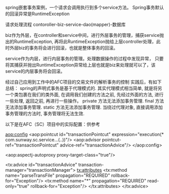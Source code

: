 spring嵌套事务案例，一个请求会调用执行到多个service方法。
Spring事务默认的回滚异常是RuntimeException

请求处理流程 contoroller-biz-service-dao(mapper)-数据库

biz作为外层，在controller和service中间，进行外层事务的管理，捕获service抛出的RuntimeException,
再将此RuntimeException抛给上层controller处理，此时外层biz的事务将会进行回滚，也就是整体事务的回滚。

service作为内层，进行内层事务的管理。处理数据操作的过程中发现异常，
只要将其捕获并抛出RuntimeException异常给上层也就是biz来处理就可以了，该service的内层事务将会回滚。

经过自己应用到工作中的AFC项目的交易文件的解析事务的控制 实践后，有如下总结：
spring的声明式事务是基于代理模式的. 其实代理模式相当简单, 就是将另一个类包裹在我们的类外面, 在调用我们创建的方法之前, 先经过外面的方法, 进行一些处理, 返回之前, 再进行一些操作。
private 方法无法添加事务管理.
final 方法无法添加事务管理.
static 方法无法添加事务管理.
当绕过代理对象, 直接调用添加事务管理的方法时, 事务管理将无法生效.

以下是在AFC（SC）项目中的实际配置：供参考
<!-- applicationContext.xml 配置切面 -->
<aop:config>
		<!--* com.sunway.sc.service..*.*(..) service方法必须在这个下面才会有事务的控制-->
        <aop:pointcut id="transactionPointcut" expression="execution(* com.sunway.sc.service..*.*(..))"/>
        <aop:advisor pointcut-ref="transactionPointcut" advice-ref="transactionAdvice"/>
</aop:config>

<!--代理对象的配置一定要加，因为事务本身就是通过代理来完成的-->
<aop:aspectj-autoproxy proxy-target-class="true"/>

<!-- 事务管理 属性 -->
<tx:advice id="transactionAdvice" transaction-manager="transactionManager">
    <tx:attributes>
    	<!--该配置要加，代表是一个事务的方法，REQUIRED是Spring默认的事务机制-->
        <tx:method name="parseTransFile" propagation="REQUIRED" rollback-for="Exception"/>
        <tx:method name="*" propagation="REQUIRED" read-only="true" rollback-for="Exception"/>
    </tx:attributes>
</tx:advice>

<!-- druid 连接池配置 -->
<bean id="dataSource" class="com.alibaba.druid.pool.DruidDataSource"
      init-method="init" destroy-method="close">
      <!--取消事务的自动提交-->
    <property name="defaultAutoCommit" value="false"/>
</bean>

<!--如果使用了shiro, 且其中用到了相关的代理类，则需要加上<property name="proxyTargetClass" value="true"/>
	启用IOC容器中使用shiro的注解，但必须在配置 lifecycleBeanPostProcessor才可以使用-->
<bean class="org.springframework.aop.framework.autoproxy.DefaultAdvisorAutoProxyCreator"
      depends-on="lifecycleBeanPostProcessor">
      <!--加上该配置-->
    <property name="proxyTargetClass" value="true"/>
</bean>